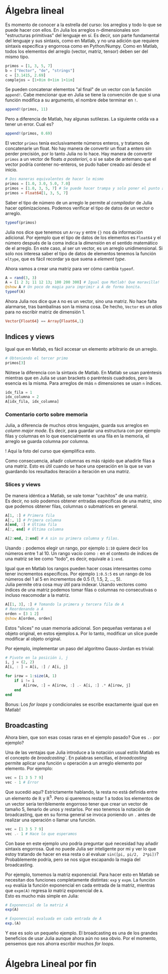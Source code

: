 # Álgebra lineal

Es momento de conocer a la estrella del curso: los arreglos y todo lo 
que se puede hacer con ellos. En Julia los arreglos n-dimensionales 
son "estructuras primitivas" del lenguaje en sí. Es decir, son parte 
fundamental del lenguaje y sus sintaxis, como en Matlab, y no una 
adición que requiere sintaxis específica y engorrosa como en 
Python/Numpy. Como en Matlab, todos los elementos del arreglo (vector, 
matriz, tensor) deben ser del mismo tipo.

```julia
primos = [1, 3, 5, 7]
b = ["Vector", "de", "strings"]
c = [3.1415, 2.69]
complejos = [1+0im 0+1im 1+1im]
```

Se pueden concatenar elementos "al final" de un vector con la función 
`append!`. Cabe mencionar que en Julia se tiene la convención de que 
si una función modifica a su argumento, el nombre debe terminar en 
`!`.

```julia
append!(primos, 11)
```

Pero a diferencia de Matlab, hay algunas sutilezas. La siguiente celda 
va a tener un error. Cual es?

```julia
append!(primos, 0.69)
```

El vector `primos` tenía exclusivamente números enteros, y tratamos de 
concatenarle un float. No hay manera de convertir un float a entero 
sin perder precisión, por lo tanto Julia no lo hace. Hay manera de 
convertir `primos` a un vector de floats _a posteriori_, o si se sabe 
de antemano que el vector podría contener no-enteros, se pudo haber 
creado así desde el inicio.

```julia
# Dos maneras equivalentes de hacer lo mismo
primos = [1.0, 3.0, 5.0, 7.0]
primos = [1.0, 3, 5, 7] # Se puede hacer trampa y solo poner el punto al primer elemento
primos = Float64[1, 3, 5, 7]
```

Saber el tipo de número de un arreglo le permite al _compilador_ de 
Julia hacer optimizaciones. Podemos verificar el tipo de datos de un 
vector o arreglo.

```julia
typeof(primos)
```

Julia nos dice que tenemos un `Array` y entre `{}` nos da información 
adicional. Por ejemplo que el tipo de datos de los elementos es 
`Float64` y el número después de la coma indica la _dimensión_ en el 
sentido matemático de el arreglo. En este caso, al ser un vector, es 
un arreglo unidimensional. Si solo nos interesa saber el tipo de datos 
de elementos tenemos la función `eltype`, que es fácil recordar ya que 
suena a _element type_.

Ahora vamos a crear una matriz para ver cómo cambia `typeof`.

```julia
A = rand(3, 3)
A = [1 2 3; 11 12 13; 100 200 300] # Igual que Matlab! Que maravilla!
@show A # Un poco de magia para imprimir a A de forma bonita.
typeof(A)
```

Ahora Julia nos dice que `A` no es un vector, sino una matriz. No hace 
falta alarmarse, tras bambalinas son la misma cosa. De hecho, `Vector` 
es un _alias_ para no escribir matriz de dimensión 1.

```julia
Vector{Float64} == Array{Float64,1}
```

## Indices y views

Igual que en Matlab, es fácil accesar un elemento arbitrario de un 
arreglo.

```julia
# Obteniendo el tercer primo
primos[3]
```

Nótese la diferencia con la sintaxis de Matlab. En Matlab se usan 
paréntesis mientras que en Julia se usan brackets o paréntesis 
cuadrados, pero la esencia es la misma. Para arreglos de más `n` 
dimensiones se usan `n` índices.

```julia
idx_fila = 1
idx_columna = 2
A[idx_fila, idx_columna]
```

### Comentario corto sobre memoria

Julia, a diferencia de muchos otros lenguajes, guarda sus arreglos en 
_column major mode_. Es decir, para guardar una estructura con por 
ejemplo filas y columnas en lo que esencialmente es una fila en la 
memoria, el arreglo se guarda columna por columna.

! Aqui la foto del curso que ejemplifica esto.

Como consecuencia, añadir columnas es más rápido que añadirle filas a 
una matriz. Esto es útil cuando se hace una operación en la que se van 
guardando los resultados iteración a iteración en una matriz.

### Slices y views

De manera idéntica a Matlab, se vale tomar "cachitos" de una matriz.  
Es decir, no solo podemos obtener entradas específicas de una matriz, 
sino que podemos obtener filas, columnas o submatrices en general.

```julia
A[1, :] # Primera fila
A[:, 1] # Primera columna
A[end, :] # Última fila
A[:, end] # Última columna

A[2:end, 2:end] # A sin su primera columna y filas.
```

Usando `:` podemos elegir un rango, por ejemplo `1:10` quiere decir 
los números entre 1 al 10. Un rango vacío como `:` en el contexto de 
índices de una matriz se lee como "todo", es decir, equivale a 
`1:end`.

Igual que en Matlab los rangos pueden hacer cosas interesantes como 
tener incrementos específicos. Por ejemplo `1:0.5:5` es un rango de 
los números del 1 al 5 en incrementos de 0.5 (1, 1.5, 2, ..., 5).  
Julia permite otra cosa muy útil para indexar. Usando vectores como 
índices de una matriz podemos tomar filas o columnas no consecutivas o 
incluso reacomodar a la matriz.

```julia
A[[1, 3], :] # Tomando la primera y tercera fila de A
# Reordenando a A
orden = [3 1 2]
@show A[orden, orden]
```

Estos "slices" no usan memoria adicional. Son pequeñas ventanas a el 
objeto original, en estos ejemplos `A`. Por lo tanto, modificar un 
slice puede modificar al objeto original.

Por ejemplo, implementar un paso del algoritmo Gauss-Jordan es 
trivial:

```julia
# Pivote en la posición i, j
i, j = (2, 2)
A[i, : ] = A[i, :] / A[i, j]

for irow = 1:size(A, 1)
	if i != i
		A[irow, :] = A[irow, :] .- A[i, :] .* A[irow, j]
	end
end
```

Bonus: Los _for loops_ y condicionales se escribe exactamente igual 
que en Matlab!

## Broadcasting

Ahora bien, que son esas cosas raras en el ejemplo pasado? Que es `.-` 
por ejemplo?

Una de las ventajas que Julia introduce a la notación usual estilo 
Matlab es el concepto de _broadcasting`_. En palabras sencillas, el 
_broadcasting_ permite aplicar una función u operación a un arreglo 
elemento por elemento. Por ejemplo:

```julia
vec = [1 3 5 7 9]
vec - 1 # Error
```

Que sucedió aquí? Estrictamente hablando, la resta no está definida 
entre un elemento de $\mathbb{R}$ y $\mathbb{R}^{5}$. Pero si queremos 
restar 1 a todos los elementos de un vector sería terriblemente 
engorroso tener que crear un vector de tamaño 5, llenarlo de unos y 
restarlos. Por eso tenemos la notación de broadcasting, que en su 
forma general se invoca poniendo un `.` antes de realizar una 
operación o llamar una función.

```julia
vec = [1 3 5 7 9]
vec .- 1 # Hace lo que esperamos
```

Con base en este ejemplo uno podría preguntar qué necesidad hay añadir 
sintaxis engorrosa. Qué no puede Julia ser inteligente por mi y ver lo 
que estoy tratando de hacer en esa resta o al evaluar `sin([pi, pi/2, 
2*pi])`? Probablemente podría, pero se nos sigue escapando la magia 
del broadcasting.

Por ejemplo, tomemos la matriz exponencial. Para hacer esto en Matlab 
se necesitan dos funciones completamente distintas: `exp` y `expm`. La 
función `exp` evalúa la función exponencial en cada entrada de la 
matriz, mientras que `expm(A)` regresa _la_ matriz exponencial de `A`.  
Esto es mucho más simple en Julia:

```julia
# Exponencial de la matriz A
exp(A)

# Exponencial evaluada en cada entrada de A
exp.(A)
```

Y ese es solo un pequeño ejemplo. El broadcasting es una de los 
grandes beneficios de usar Julia aunque ahora aún no sea obvio. Por el 
momento, pensemos que nos ahorra escribir muchos _for loops_.

# Álgebra Lineal por fin
